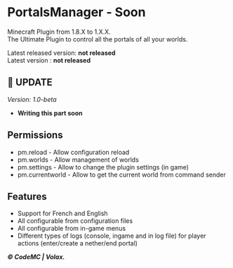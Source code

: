 # PortalsManager - Soon

Minecraft Plugin from 1.8.X to 1.X.X.       
The Ultimate Plugin to control all the portals of all your worlds.

Latest released version: **not released**   
Latest version : **not released**

🔧 **UPDATE**
-----------------
*Version: 1.0-beta*
- **Writing this part soon**

**Permissions**
----------------------------
- pm.reload - Allow configuration reload
- pm.worlds - Allow management of worlds
- pm.settings - Allow to change the plugin settings (in game)
- pm.currentworld - Allow to get the current world from command sender


**Features**
-----------------
- Support for French and English
- All configurable from configuration files
- All configurable from in-game menus
- Different types of logs (console, ingame and in log file) for player actions (enter/create a nether/end portal)

***© CodeMC | Volax.***
